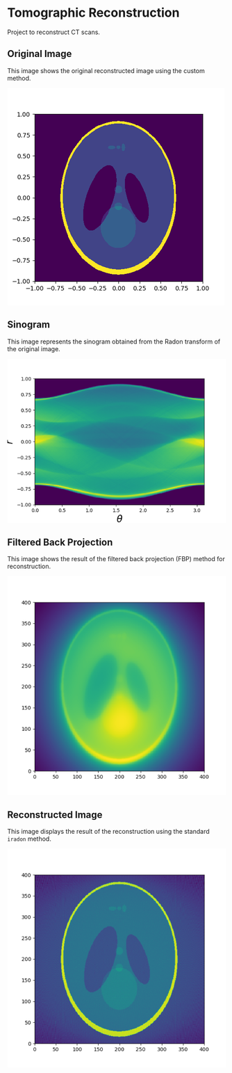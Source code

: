 # Tomographic Reconstruction
Project to reconstruct CT scans.

## Original Image
This image shows the original reconstructed image using the custom method.

![Original Image](assets/shepp_logan_phantom/original.png)

## Sinogram
This image represents the sinogram obtained from the Radon transform of the original image.

![Sinogram](assets/shepp_logan_phantom/sinogram.png)

## Filtered Back Projection
This image shows the result of the filtered back projection (FBP) method for reconstruction.

![Filtered Back Projection](assets/shepp_logan_phantom/filtered_back_projection.png)

## Reconstructed Image
This image displays the result of the reconstruction using the standard `iradon` method.

![Reconstructed Image](assets/shepp_logan_phantom/reconstructed_image.png)
